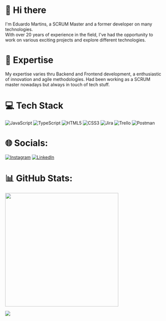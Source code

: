 # 👋 Hi there

I'm Eduardo Martins, a SCRUM Master and a former developer on many technologies. </br>
With over 20 years of experience in the field, I've had the opportunity to work on various exciting projects and explore different technologies.


# 🚀 Expertise

My expertise varies thru Backend and Frontend development, a enthusiastic of innovation and agile methodologies. Had been working as a SCRUM master nowadays but always in touch of tech stuff.


# 💻 Tech Stack
![JavaScript](https://img.shields.io/badge/javascript-%23323330.svg?style=for-the-badge&logo=javascript&logoColor=%23F7DF1E) 
![TypeScript](https://img.shields.io/badge/typescript-%23007ACC.svg?style=for-the-badge&logo=typescript&logoColor=white) 
![HTML5](https://img.shields.io/badge/html5-%23E34F26.svg?style=for-the-badge&logo=html5&logoColor=white) 
![CSS3](https://img.shields.io/badge/css3-%231572B6.svg?style=for-the-badge&logo=css3&logoColor=white) 
![Jira](https://img.shields.io/badge/jira-%230A0FFF.svg?style=for-the-badge&logo=jira&logoColor=white) 
![Trello](https://img.shields.io/badge/Trello-%23026AA7.svg?style=for-the-badge&logo=Trello&logoColor=white) 
![Postman](https://img.shields.io/badge/Postman-FF6C37?style=for-the-badge&logo=postman&logoColor=white) 

# 🌐 Socials:
[![Instagram](https://img.shields.io/badge/Instagram-%23E4405F.svg?logo=Instagram&logoColor=white)](https://instagram.com/martins_rs) [![LinkedIn](https://img.shields.io/badge/LinkedIn-%230077B5.svg?logo=linkedin&logoColor=white)](https://www.linkedin.com/in/eduardo-martins-0812/)


# 📊 GitHub Stats:
<img src="https://github-readme-stats-wheat-two-53.vercel.app/api?username=martinsrs&theme=neon&hide_border=false&include_all_commits=false&count_private=false"  width="364px" />                   


![](https://github-readme-stats-wheat-two-53.vercel.app/api/top-langs/?username=martinsrs&theme=neon&hide_border=false&include_all_commits=false&count_private=false&layout=compact)


<!--
**martinsrs/martinsrs** is a ✨ _special_ ✨ repository because its `README.md` (this file) appears on your GitHub profile.

Here are some ideas to get you started:

- 🔭 I’m currently working on ...
- 🌱 I’m currently learning ...
- 👯 I’m looking to collaborate on ...
- 🤔 I’m looking for help with ...
- 💬 Ask me about ...
- 📫 How to reach me: ...
- 😄 Pronouns: ...
- ⚡ Fun fact: ...
-->
